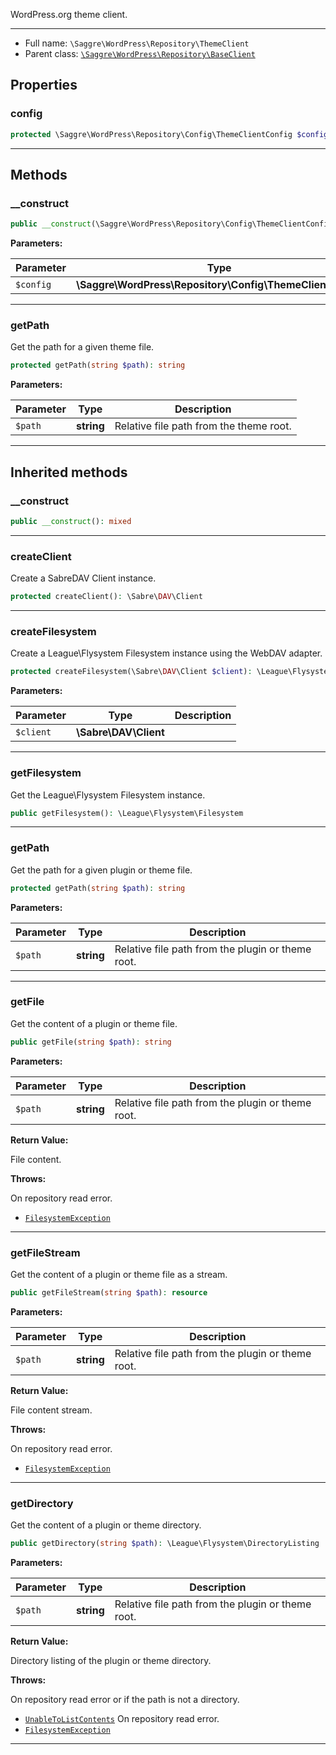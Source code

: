 
WordPress.org theme client.

***

* Full name: `\Saggre\WordPress\Repository\ThemeClient`
* Parent class: [`\Saggre\WordPress\Repository\BaseClient`](./BaseClient)

## Properties

### config

```php
protected \Saggre\WordPress\Repository\Config\ThemeClientConfig $config
```

***

## Methods

### __construct

```php
public __construct(\Saggre\WordPress\Repository\Config\ThemeClientConfig $config): mixed
```

**Parameters:**

| Parameter | Type                                                      | Description |
|-----------|-----------------------------------------------------------|-------------|
| `$config` | **\Saggre\WordPress\Repository\Config\ThemeClientConfig** |             |

***

### getPath

Get the path for a given theme file.

```php
protected getPath(string $path): string
```

**Parameters:**

| Parameter | Type       | Description                             |
|-----------|------------|-----------------------------------------|
| `$path`   | **string** | Relative file path from the theme root. |

***

## Inherited methods

### __construct

```php
public __construct(): mixed
```

***

### createClient

Create a SabreDAV Client instance.

```php
protected createClient(): \Sabre\DAV\Client
```

***

### createFilesystem

Create a League\Flysystem Filesystem instance using the WebDAV adapter.

```php
protected createFilesystem(\Sabre\DAV\Client $client): \League\Flysystem\Filesystem
```

**Parameters:**

| Parameter | Type                  | Description |
|-----------|-----------------------|-------------|
| `$client` | **\Sabre\DAV\Client** |             |

***

### getFilesystem

Get the League\Flysystem Filesystem instance.

```php
public getFilesystem(): \League\Flysystem\Filesystem
```

***

### getPath

Get the path for a given plugin or theme file.

```php
protected getPath(string $path): string
```

**Parameters:**

| Parameter | Type       | Description                                       |
|-----------|------------|---------------------------------------------------|
| `$path`   | **string** | Relative file path from the plugin or theme root. |

***

### getFile

Get the content of a plugin or theme file.

```php
public getFile(string $path): string
```

**Parameters:**

| Parameter | Type       | Description                                       |
|-----------|------------|---------------------------------------------------|
| `$path`   | **string** | Relative file path from the plugin or theme root. |

**Return Value:**

File content.

**Throws:**

On repository read error.
- [`FilesystemException`](../../../League/Flysystem/FilesystemException)

***

### getFileStream

Get the content of a plugin or theme file as a stream.

```php
public getFileStream(string $path): resource
```

**Parameters:**

| Parameter | Type       | Description                                       |
|-----------|------------|---------------------------------------------------|
| `$path`   | **string** | Relative file path from the plugin or theme root. |

**Return Value:**

File content stream.

**Throws:**

On repository read error.
- [`FilesystemException`](../../../League/Flysystem/FilesystemException)

***

### getDirectory

Get the content of a plugin or theme directory.

```php
public getDirectory(string $path): \League\Flysystem\DirectoryListing
```

**Parameters:**

| Parameter | Type       | Description                                       |
|-----------|------------|---------------------------------------------------|
| `$path`   | **string** | Relative file path from the plugin or theme root. |

**Return Value:**

Directory listing of the plugin or theme directory.

**Throws:**

On repository read error or if the path is not a directory.
- [`UnableToListContents`](../../../League/Flysystem/UnableToListContents)
On repository read error.
- [`FilesystemException`](../../../League/Flysystem/FilesystemException)

***
